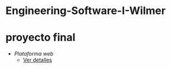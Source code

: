 # Engineering-Software-I-Wilmer



# proyecto final 
- *Plataforma web*
  - [Ver detalles](https://github.com/WilmerTiconaIncacutipaUnap/Aplicacion-Web-Gestion-De-Futbol)
